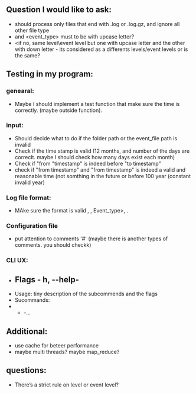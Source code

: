 
## Question I would like to ask:
* should process only files that end with .log or .log.gz, and ignore all other file type
* <level> and <event_type> must to be with upcase letter?
* <if no, same level\event level but one with upcase letter and the other with down letter - its considered as a differents levels/event levels or is the same?

## Testing in my program:
### genearal:
* Maybe I should implement a test function that make sure the time is correctly. (maybe outside function).

### input:
* Should decide what to do if the folder path or the event_file path is invalid
*  Check if the time stamp is valid (12 months, and number of the days are correclt. maybe I should check how many days exist each month)
* Check if "from "timestamp" is indeed before "to timestamp"
* check if "from timestamp" and "from timestamp" is indeed a valid and reasonable time (not somthing in the future or before 100 year (constant invalid year)


### Log file format:
* MAke sure the format is valid <timeStanp>, <level>, Event_type>, <Message>.

### Configuration file
* put attention to comments '#' (maybe there is another types of comments. you should checkk)

### CLI UX:
* Flags - h, --help-
  - 
* Usage: tiny description of the subcommends and the flags
* Sucommands:
* - -...
  


## Additional:
* use cache for beteer performance
* maybe multi threads? maybe map_reduce?
  

## questions:
- There’s a strict rule on level or event level?
